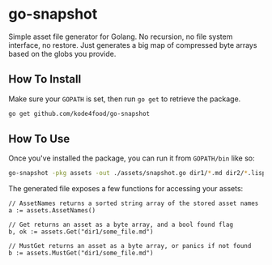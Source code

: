 # go-snapshot
Simple asset file generator for Golang. No recursion, no file system interface, no restore. Just generates a big map of compressed byte arrays based on the globs you provide.

## How To Install
Make sure your `GOPATH` is set, then run `go get` to retrieve the
package.

```bash
go get github.com/kode4food/go-snapshot
```

## How To Use
Once you've installed the package, you can run it from `GOPATH/bin`
like so:

```bash
go-snapshot -pkg assets -out ./assets/snapshot.go dir1/*.md dir2/*.lisp
```

The generated file exposes a few functions for accessing your assets:

```
// AssetNames returns a sorted string array of the stored asset names
a := assets.AssetNames()

// Get returns an asset as a byte array, and a bool found flag
b, ok := assets.Get("dir1/some_file.md")

// MustGet returns an asset as a byte array, or panics if not found
b := assets.MustGet("dir1/some_file.md")
```
